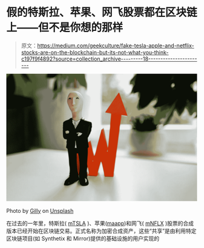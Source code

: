 # 假的特斯拉、苹果、网飞股票都在区块链上——但不是你想的那样

> 原文：<https://medium.com/geekculture/fake-tesla-apple-and-netflix-stocks-are-on-the-blockchain-but-its-not-what-you-think-c197f9f4892?source=collection_archive---------18----------------------->

![](img/28bd490bf6e52d6ba1e9b2a05633b0e6.png)

Photo by [Gilly](https://unsplash.com/@gillyberlin?utm_source=unsplash&utm_medium=referral&utm_content=creditCopyText) on [Unsplash](https://unsplash.com/s/photos/meme-stocks?utm_source=unsplash&utm_medium=referral&utm_content=creditCopyText)

在过去的一年里，特斯拉( [mTSLA](https://coinmarketcap.com/currencies/mirrored-tesla/) )、苹果([maapp](https://coinmarketcap.com/currencies/mirrored-apple/))和网飞( [mNFLX](https://coinmarketcap.com/currencies/mirrored-netflix/) )股票的合成版本已经开始在区块链交易。正式名称为加密合成资产，这些“共享”是由利用特定区块链项目(如 Synthetix 和 Mirror)提供的基础设施的用户实现的